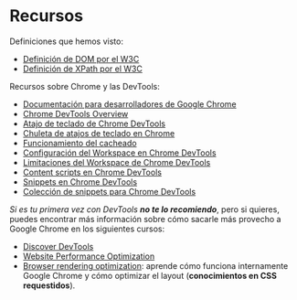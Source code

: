 # Recursos

Definiciones que hemos visto:
* [Definición de DOM por el W3C](https://www.w3.org/DOM/)
* [Definición de XPath por el W3C](https://www.w3.org/TR/xpath/)

Recursos sobre Chrome y las DevTools:
* [Documentación para desarrolladores de Google Chrome](https://developer.chrome.com/home)
* [Chrome DevTools Overview](https://developer.chrome.com/devtools)
* [Atajo de teclado de Chrome DevTools](https://developer.chrome.com/devtools/docs/shortcuts#opening-devtools)
* [Chuleta de atajos de teclado en Chrome](https://github.com/jaredwilli/devtools-cheatsheet)
* [Funcionamiento del cacheado](https://developers.google.com/web/fundamentals/performance/optimizing-content-efficiency/http-caching?hl=en)
* [Configuración del Workspace en Chrome DevTools](https://developers.google.com/web/tools/setup/setup-workflow?hl=en)
* [Limitaciones del Workspace de Chrome DevTools](https://developers.google.com/web/tools/setup/setup-workflow#limitations)
* [Content scripts en Chrome DevTools](https://developer.chrome.com/extensions/content_scripts)
* [Snippets en Chrome DevTools](https://developers.google.com/web/tools/chrome-devtools/debug/snippets/?hl=en)
* [Colección de snippets para Chrome DevTools](https://github.com/bgrins/devtools-snippets)

*Si es tu primera vez con DevTools **no te lo recomiendo***, pero si quieres, puedes encontrar más información sobre cómo sacarle más provecho a Google Chrome en los siguientes cursos:
* [Discover DevTools](https://www.codeschool.com/courses/discover-devtools)
* [Website Performance Optimization](https://www.udacity.com/course/website-performance-optimization--ud884)
* [Browser rendering optimization](https://www.udacity.com/course/browser-rendering-optimization--ud860): aprende cómo funciona internamente Google Chrome y cómo optimizar el layout (**conocimientos en CSS requestidos**).



